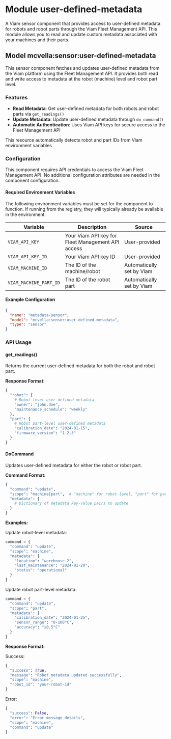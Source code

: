 # Module user-defined-metadata 

A Viam sensor component that provides access to user-defined metadata for robots and robot parts through the Viam Fleet Management API. This module allows you to read and update custom metadata associated with your machines and their parts.

## Model mcvella:sensor:user-defined-metadata

This sensor component fetches and updates user-defined metadata from the Viam platform using the Fleet Management API. It provides both read and write access to metadata at the robot (machine) level and robot part level.

### Features

- **Read Metadata**: Get user-defined metadata for both robots and robot parts via `get_readings()`
- **Update Metadata**: Update user-defined metadata through `do_command()` 
- **Automatic Authentication**: Uses Viam API keys for secure access to the Fleet Management API

This resource automatically detects robot and part IDs from Viam environment variables

### Configuration

This component requires API credentials to access the Viam Fleet Management API. No additional configuration attributes are needed in the component configuration.

#### Required Environment Variables

The following environment variables must be set for the component to function.
If running from the registry, they will typically already be available in the environment.

| Variable | Description | Source |
|----------|-------------|---------|
| `VIAM_API_KEY` | Your Viam API key for Fleet Management API access | User-provided |
| `VIAM_API_KEY_ID` | Your Viam API key ID | User-provided |
| `VIAM_MACHINE_ID` | The ID of the machine/robot | Automatically set by Viam |
| `VIAM_MACHINE_PART_ID` | The ID of the robot part | Automatically set by Viam |

#### Example Configuration

```json
{
  "name": "metadata-sensor",
  "model": "mcvella:sensor:user-defined-metadata",
  "type": "sensor"
}
```

### API Usage

#### get_readings()

Returns the current user-defined metadata for both the robot and robot part.

**Response Format:**
```python
{
  "robot": {
    # Robot-level user-defined metadata
    "owner": "john.doe",
    "maintenance_schedule": "weekly"
  },
  "part": {
    # Robot part-level user-defined metadata  
    "calibration_date": "2024-01-15",
    "firmware_version": "1.2.3"
  }
}
```

#### DoCommand

Updates user-defined metadata for either the robot or robot part.

**Command Format:**
```python
{
  "command": "update",
  "scope": "machine|part",  # "machine" for robot-level, "part" for part-level
  "metadata": {
    # Dictionary of metadata key-value pairs to update
  }
}
```

**Examples:**

Update robot-level metadata:
```python
command = {
  "command": "update",
  "scope": "machine", 
  "metadata": {
    "location": "warehouse-2",
    "last_maintenance": "2024-01-20",
    "status": "operational"
  }
}
```

Update robot part-level metadata:
```python
command = {
  "command": "update",
  "scope": "part",
  "metadata": {
    "calibration_date": "2024-01-25", 
    "sensor_range": "0-100°C",
    "accuracy": "±0.5°C"
  }
}
```

**Response Format:**

Success:
```python
{
  "success": True,
  "message": "Robot metadata updated successfully",
  "scope": "machine",
  "robot_id": "your-robot-id"
}
```

Error:
```python
{
  "success": False,
  "error": "Error message details",
  "scope": "machine", 
  "command": "update"
}
```
